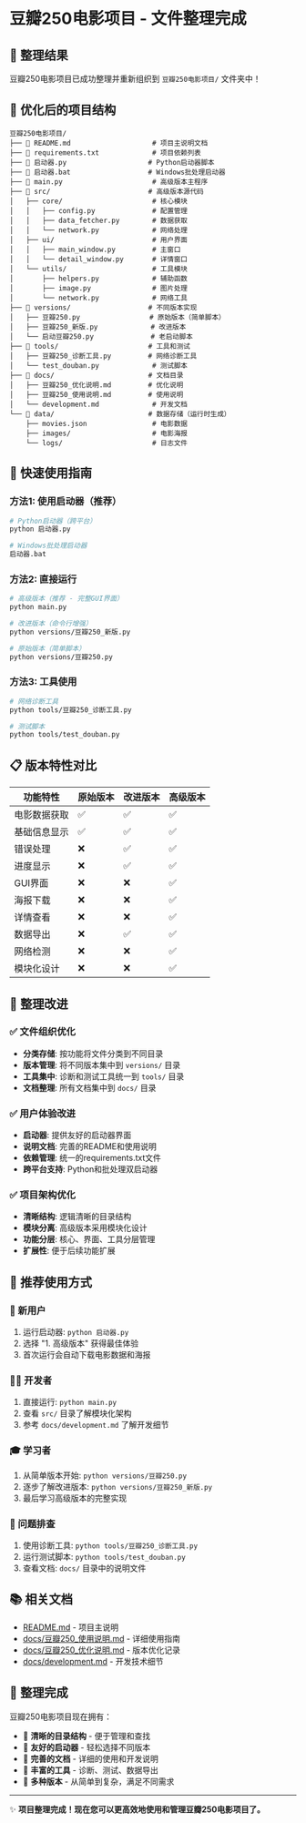# 豆瓣250电影项目 - 文件整理完成

## 🎉 整理结果

豆瓣250电影项目已成功整理并重新组织到 `豆瓣250电影项目/` 文件夹中！

## 📁 优化后的项目结构

```
豆瓣250电影项目/
├── 📄 README.md                    # 项目主说明文档
├── 📄 requirements.txt             # 项目依赖列表
├── 🚀 启动器.py                    # Python启动器脚本
├── 🚀 启动器.bat                   # Windows批处理启动器
├── 🎯 main.py                      # 高级版本主程序
├── 📁 src/                        # 高级版本源代码
│   ├── core/                      # 核心模块
│   │   ├── config.py              # 配置管理
│   │   ├── data_fetcher.py        # 数据获取
│   │   └── network.py             # 网络处理
│   ├── ui/                        # 用户界面
│   │   ├── main_window.py         # 主窗口
│   │   └── detail_window.py       # 详情窗口
│   └── utils/                     # 工具模块
│       ├── helpers.py             # 辅助函数
│       ├── image.py               # 图片处理
│       └── network.py             # 网络工具
├── 📁 versions/                   # 不同版本实现
│   ├── 豆瓣250.py                 # 原始版本（简单脚本）
│   ├── 豆瓣250_新版.py             # 改进版本
│   └── 启动豆瓣250.py              # 老启动脚本
├── 📁 tools/                      # 工具和测试
│   ├── 豆瓣250_诊断工具.py         # 网络诊断工具
│   └── test_douban.py             # 测试脚本
├── 📁 docs/                       # 文档目录
│   ├── 豆瓣250_优化说明.md         # 优化说明
│   ├── 豆瓣250_使用说明.md         # 使用说明
│   └── development.md             # 开发文档
└── 📁 data/                       # 数据存储（运行时生成）
    ├── movies.json                # 电影数据
    ├── images/                    # 电影海报
    └── logs/                      # 日志文件
```

## 🚀 快速使用指南

### 方法1: 使用启动器（推荐）
```bash
# Python启动器（跨平台）
python 启动器.py

# Windows批处理启动器
启动器.bat
```

### 方法2: 直接运行
```bash
# 高级版本（推荐 - 完整GUI界面）
python main.py

# 改进版本（命令行增强）
python versions/豆瓣250_新版.py

# 原始版本（简单脚本）
python versions/豆瓣250.py
```

### 方法3: 工具使用
```bash
# 网络诊断工具
python tools/豆瓣250_诊断工具.py

# 测试脚本
python tools/test_douban.py
```

## 📋 版本特性对比

| 功能特性 | 原始版本 | 改进版本 | 高级版本 |
|----------|----------|----------|----------|
| 电影数据获取 | ✅ | ✅ | ✅ |
| 基础信息显示 | ✅ | ✅ | ✅ |
| 错误处理 | ❌ | ✅ | ✅ |
| 进度显示 | ❌ | ✅ | ✅ |
| GUI界面 | ❌ | ❌ | ✅ |
| 海报下载 | ❌ | ❌ | ✅ |
| 详情查看 | ❌ | ❌ | ✅ |
| 数据导出 | ❌ | ✅ | ✅ |
| 网络检测 | ❌ | ❌ | ✅ |
| 模块化设计 | ❌ | ❌ | ✅ |

## 🔧 整理改进

### ✅ 文件组织优化
- **分类存储**: 按功能将文件分类到不同目录
- **版本管理**: 将不同版本集中到 `versions/` 目录
- **工具集中**: 诊断和测试工具统一到 `tools/` 目录
- **文档整理**: 所有文档集中到 `docs/` 目录

### ✅ 用户体验改进
- **启动器**: 提供友好的启动器界面
- **说明文档**: 完善的README和使用说明
- **依赖管理**: 统一的requirements.txt文件
- **跨平台支持**: Python和批处理双启动器

### ✅ 项目架构优化
- **清晰结构**: 逻辑清晰的目录结构
- **模块分离**: 高级版本采用模块化设计
- **功能分层**: 核心、界面、工具分层管理
- **扩展性**: 便于后续功能扩展

## 🎯 推荐使用方式

### 🌟 新用户
1. 运行启动器: `python 启动器.py`
2. 选择 "1. 高级版本" 获得最佳体验
3. 首次运行会自动下载电影数据和海报

### 👨‍💻 开发者
1. 直接运行: `python main.py`
2. 查看 `src/` 目录了解模块化架构
3. 参考 `docs/development.md` 了解开发细节

### 🎓 学习者
1. 从简单版本开始: `python versions/豆瓣250.py`
2. 逐步了解改进版本: `python versions/豆瓣250_新版.py`
3. 最后学习高级版本的完整实现

### 🔧 问题排查
1. 使用诊断工具: `python tools/豆瓣250_诊断工具.py`
2. 运行测试脚本: `python tools/test_douban.py`
3. 查看文档: `docs/` 目录中的说明文件

## 📚 相关文档

- [README.md](README.md) - 项目主说明
- [docs/豆瓣250_使用说明.md](docs/豆瓣250_使用说明.md) - 详细使用指南
- [docs/豆瓣250_优化说明.md](docs/豆瓣250_优化说明.md) - 版本优化记录
- [docs/development.md](docs/development.md) - 开发技术细节

## 🎊 整理完成

豆瓣250电影项目现在拥有：
- 📁 **清晰的目录结构** - 便于管理和查找
- 🚀 **友好的启动器** - 轻松选择不同版本
- 📖 **完善的文档** - 详细的使用和开发说明
- 🔧 **丰富的工具** - 诊断、测试、数据导出
- 🎨 **多种版本** - 从简单到复杂，满足不同需求

---

✨ **项目整理完成！现在您可以更高效地使用和管理豆瓣250电影项目了。**
